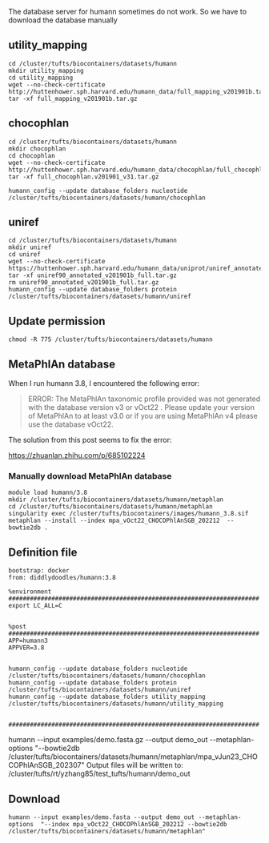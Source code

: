 The database server for humann sometimes do not work. So we have to download the database manually

## utility_mapping
```
cd /cluster/tufts/biocontainers/datasets/humann
mkdir utility_mapping
cd utility_mapping
wget --no-check-certificate http://huttenhower.sph.harvard.edu/humann_data/full_mapping_v201901b.tar.gz
tar -xf full_mapping_v201901b.tar.gz 
```

## chocophlan
```
cd /cluster/tufts/biocontainers/datasets/humann
mkdir chocophlan
cd chocophlan
wget --no-check-certificate http://huttenhower.sph.harvard.edu/humann_data/chocophlan/full_chocophlan.v201901_v31.tar.gz 
tar -xf full_chocophlan.v201901_v31.tar.gz

humann_config --update database_folders nucleotide /cluster/tufts/biocontainers/datasets/humann/chocophlan
```


## uniref
```
cd /cluster/tufts/biocontainers/datasets/humann
mkdir uniref
cd uniref
wget --no-check-certificate https://huttenhower.sph.harvard.edu/humann_data/uniprot/uniref_annotated/uniref90_annotated_v201901b_full.tar.gz
tar -xf uniref90_annotated_v201901b_full.tar.gz
rm uniref90_annotated_v201901b_full.tar.gz
humann_config --update database_folders protein /cluster/tufts/biocontainers/datasets/humann/uniref
```

## Update permission
```
chmod -R 775 /cluster/tufts/biocontainers/datasets/humann
```


## MetaPhlAn database
When I run humann 3.8, I encountered the following error:

> ERROR: The MetaPhlAn taxonomic profile provided was not generated with the database version v3 or vOct22 . Please update your version of MetaPhlAn to at least v3.0 or 
> if you are using MetaPhlAn v4 please use the database vOct22.

The solution from this post seems to fix the error:

https://zhuanlan.zhihu.com/p/685102224

### Manually download MetaPhlAn database


```
module load humann/3.8
mkdir /cluster/tufts/biocontainers/datasets/humann/metaphlan
cd /cluster/tufts/biocontainers/datasets/humann/metaphlan
singularity exec /cluster/tufts/biocontainers/images/humann_3.8.sif metaphlan --install --index mpa_vOct22_CHOCOPhlAnSGB_202212  --bowtie2db .

```
## Definition file
```
bootstrap: docker
from: diddlydoodles/humann:3.8

%environment
######################################################################
export LC_ALL=C


%post
######################################################################
APP=humann3
APPVER=3.8


humann_config --update database_folders nucleotide /cluster/tufts/biocontainers/datasets/humann/chocophlan
humann_config --update database_folders protein /cluster/tufts/biocontainers/datasets/humann/uniref
humann_config --update database_folders utility_mapping /cluster/tufts/biocontainers/datasets/humann/utility_mapping


######################################################################
```

humann --input examples/demo.fasta.gz --output demo_out --metaphlan-options "--bowtie2db /cluster/tufts/biocontainers/datasets/humann/metaphlan/mpa_vJun23_CHOCOPhlAnSGB_202307"
Output files will be written to: /cluster/tufts/rt/yzhang85/test_tufts/humann/demo_out



## Download 
```
humann --input examples/demo.fasta --output demo_out --metaphlan-options  "--index mpa_vOct22_CHOCOPhlAnSGB_202212 --bowtie2db /cluster/tufts/biocontainers/datasets/humann/metaphlan"
```